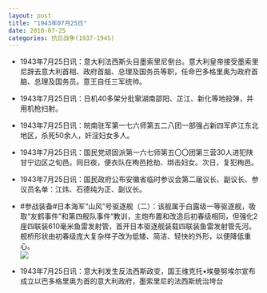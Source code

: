 ```yaml
---
layout: post
title: "1943年07月25日"
date: 2018-07-25
categories: 抗日战争(1937-1945)
---
```


<meta name="referrer" content="no-referrer" />

- 1943年7月25日讯：意大利法西斯头目墨索里尼倒台。意大利皇帝接受墨索里尼辞去意大利首相、政府首脑、总理及国务员等职，任命巴多格里奥为政府首脑、总理及国务员。意王自任三军统帅。 

- 1943年7月25日讯：日机40多架分批窜湖南邵阳、芷江、新化等地投弹，并用机枪扫射。 

- 1943年7月25日讯：皖南驻军第一七六师第五二八团一部强占新四军庐江东北地区，杀死50余人，奸淫妇女多人。 

- 1943年7月25日讯：国民党顽固派第一六七师第五〇〇团第三营30人进犯陕甘宁边区之旬邑。同日夜，便衣队在栒邑抢劫、绑击妇女。次日，复犯栒邑。 

- 1943年7月25日讯：国民政府公布安徽省临时参议会第二届议长、副议长、参议员名单：江炜、石德纯为正、副议长。 

- #参战装备#日本海军“山风”号驱逐舰（二）：该舰属于白露级一等驱逐舰，吸取“友鹤事件”和第四舰队事件“教训，主炮布置和改造后初春级相同，但强化2座四联装610毫米鱼雷发射管，首开日本驱逐舰装载四联装鱼雷发射管先河。舰桥形状由初春级庞大复杂样子改为低矮、简洁、轻快的外形，以便降低重心。 <br/><img src="https://wx3.sinaimg.cn/large/aca367d8ly1ftlvmkc9x0j20xc0wmk65.jpg" />

- 1943年7月25日讯：意大利发生反法西斯政变，国王维克托•埃曼努埃尔宣布成立以巴多格里奥为首的意大利政府，墨索里尼的法西斯统治垮台 

